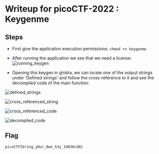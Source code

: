 # Writeup for picoCTF-2022 : Keygenme

## Steps
- First give the application execution permissions:
```chmod +x keygenme```

- After running the application we see that we need a license:
![running_keygen](executing_keygen.png)

- Opening this keygen in ghidra, we can locate one of the output strings under 'Defined strings' and follow the cross-reference to it and see the decompiled code of the main function:

![defined_strings](defined_strings.png)

![cross_referenced_string](cross_reference_string.png)

![cross_referenced_code](cross_referenced_code.png)

![decompiled_code](decompiled_code.png)

## Flag
```picoCTF{br1ng_y0ur_0wn_k3y_19836cd8}```
